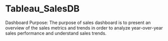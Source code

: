 # Tableau_SalesDB
Dashboard Purpose: The purpose of sales dashboard is to present an overview of the sales metrics and trends in order to analyze year-over-year sales performance and understand sales trends.
